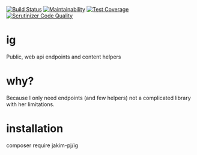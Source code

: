 [![Build Status](https://travis-ci.org/jakim/ig.svg?branch=master)](https://travis-ci.org/jakim/ig)
[![Maintainability](https://api.codeclimate.com/v1/badges/0f7c7e0cd26f05b6b582/maintainability)](https://codeclimate.com/github/jakim/ig/maintainability)
[![Test Coverage](https://api.codeclimate.com/v1/badges/0f7c7e0cd26f05b6b582/test_coverage)](https://codeclimate.com/github/jakim/ig/test_coverage)
[![Scrutinizer Code Quality](https://scrutinizer-ci.com/g/jakim/ig/badges/quality-score.png?b=master)](https://scrutinizer-ci.com/g/jakim/ig/?branch=master)

# ig
Public, web api endpoints and content helpers
# why?
Because I only need endpoints (and few helpers) not a complicated library with her limitations.
# installation
composer require jakim-pj/ig
